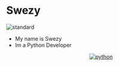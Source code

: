 # Swezy

![standard](https://github.com/SwezyDev/Swezy/assets/109398018/df5928aa-eae9-4222-b5dd-a0b057a5aa22)

- My name is Swezy
- Im a Python Developer 

<p align="center">
    <a href="https://github.com/alwinw?tab=repositories&language=python" target="_blank"><img alt="python" src="https://img.shields.io/badge/-python-3776AB?style=flat-square&logo=Python&logoColor=white"></a>
</p>
